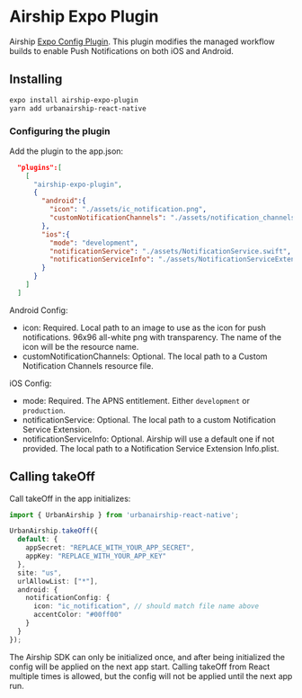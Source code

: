 # Airship Expo Plugin

Airship [Expo Config Plugin](https://docs.expo.dev/guides/config-plugins/). This plugin modifies the managed workflow builds to enable Push Notifications on both iOS and Android.

## Installing

```sh
expo install airship-expo-plugin
yarn add urbanairship-react-native
```

### Configuring the plugin

Add the plugin to the app.json:

```json
  "plugins":[
    [
      "airship-expo-plugin",
      {
        "android":{
          "icon": "./assets/ic_notification.png",
          "customNotificationChannels": "./assets/notification_channels.xml"
        },
        "ios":{
          "mode": "development",
          "notificationService": "./assets/NotificationService.swift",
          "notificationServiceInfo": "./assets/NotificationServiceExtension-Info.plist"
        }
      }
    ]
  ]
```

Android Config:
- icon: Required. Local path to an image to use as the icon for push notifications. 96x96 all-white png with transparency. The name of the icon will be the resource name.
- customNotificationChannels: Optional. The local path to a Custom Notification Channels resource file.

iOS Config:
- mode: Required. The APNS entitlement. Either `development` or `production`.
- notificationService: Optional. The local path to a custom Notification Service Extension.
- notificationServiceInfo: Optional. Airship will use a default one if not provided. The local path to a Notification Service Extension Info.plist.

## Calling takeOff

Call takeOff in the app initializes:

```ts
import { UrbanAirship } from 'urbanairship-react-native';

UrbanAirship.takeOff({
  default: {
    appSecret: "REPLACE_WITH_YOUR_APP_SECRET",
    appKey: "REPLACE_WITH_YOUR_APP_KEY"
  },
  site: "us",
  urlAllowList: ["*"],
  android: {
    notificationConfig: {
      icon: "ic_notification", // should match file name above
      accentColor: "#00ff00"
    }
  }
});
```

The Airship SDK can only be initialized once, and after being initialized the config will be applied
on the next app start. Calling takeOff from React multiple times is allowed, but the config will not
be applied until the next app run.
